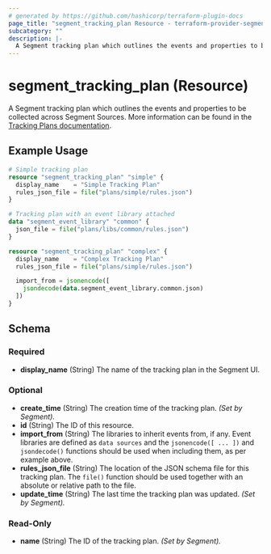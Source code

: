 ```yaml
---
# generated by https://github.com/hashicorp/terraform-plugin-docs
page_title: "segment_tracking_plan Resource - terraform-provider-segment"
subcategory: ""
description: |-
  A Segment tracking plan which outlines the events and properties to be collected across Segment Sources. More information can be found in the Tracking Plans documentation https://segment.com/docs/protocols/tracking-plan/create/.
---
```


# segment_tracking_plan (Resource)

A Segment tracking plan which outlines the events and properties to be collected across Segment Sources. More information can be found in the [Tracking Plans documentation](https://segment.com/docs/protocols/tracking-plan/create/).

## Example Usage

```terraform
# Simple tracking plan
resource "segment_tracking_plan" "simple" {
  display_name    = "Simple Tracking Plan"
  rules_json_file = file("plans/simple/rules.json")
}

# Tracking plan with an event library attached
data "segment_event_library" "common" {
  json_file = file("plans/libs/common/rules.json")
}

resource "segment_tracking_plan" "complex" {
  display_name    = "Complex Tracking Plan"
  rules_json_file = file("plans/simple/rules.json")

  import_from = jsonencode([
    jsondecode(data.segment_event_library.common.json)
  ])
}
```

<!-- schema generated by tfplugindocs -->
## Schema

### Required

- **display_name** (String) The name of the tracking plan in the Segment UI.

### Optional

- **create_time** (String) The creation time of the tracking plan. *(Set by Segment).*
- **id** (String) The ID of this resource.
- **import_from** (String) The libraries to inherit events from, if any. Event libraries are defined as `data sources` and the `jsonencode([ ... ])` and `jsondecode()` functions should be used when including them, as per example above.
- **rules_json_file** (String) The location of the JSON schema file for this tracking plan. The `file()` function should be used together with an absolute or relative path to the file.
- **update_time** (String) The last time the tracking plan was updated. *(Set by Segment).*

### Read-Only

- **name** (String) The ID of the tracking plan. *(Set by Segment).*


